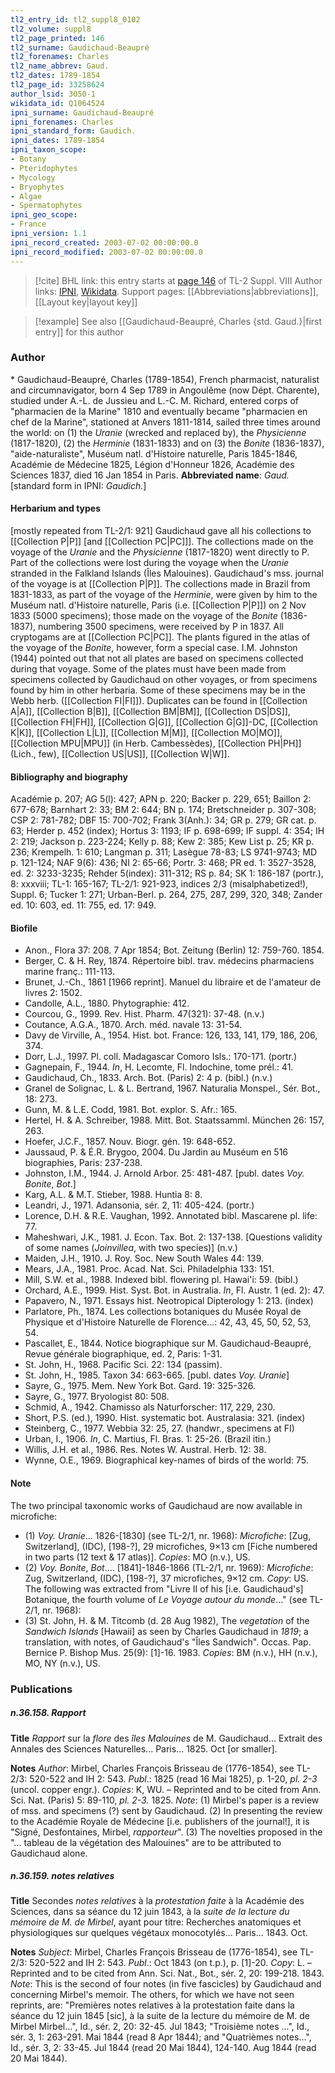 ```yaml
---
tl2_entry_id: tl2_suppl8_0102
tl2_volume: suppl8
tl2_page_printed: 146
tl2_surname: Gaudichaud-Beaupré
tl2_forenames: Charles
tl2_name_abbrev: Gaud.
tl2_dates: 1789-1854
tl2_page_id: 33258624
author_lsid: 3050-1
wikidata_id: Q1064524
ipni_surname: Gaudichaud-Beaupré
ipni_forenames: Charles
ipni_standard_form: Gaudich.
ipni_dates: 1789-1854
ipni_taxon_scope: 
- Botany
- Pteridophytes
- Mycology
- Bryophytes
- Algae
- Spermatophytes
ipni_geo_scope: 
- France
ipni_version: 1.1
ipni_record_created: 2003-07-02 00:00:00.0
ipni_record_modified: 2003-07-02 00:00:00.0
---
```


> [!cite] BHL link: this entry starts at [page 146](https://www.biodiversitylibrary.org/page/33258624) of TL-2 Suppl. VIII
> Author links: [IPNI](https://www.ipni.org/a/3050-1), [Wikidata](https://www.wikidata.org/wiki/Q1064524). Support pages: [[Abbreviations|abbreviations]], [[Layout key|layout key]]

> [!example] See also [[Gaudichaud-Beaupré, Charles {std. Gaud.}|first entry]] for this author

### Author

\* Gaudichaud-Beaupré, Charles (1789-1854), French pharmacist, naturalist and circumnavigator, born 4 Sep 1789 in Angoulême (now Dépt. Charente), studied under A.-L. de Jussieu and L.-C. M. Richard, entered corps of "pharmacien de la Marine" 1810 and eventually became "pharmacien en chef de la Marine", stationed at Anvers 1811-1814, sailed three times around the world: on (1) the *Uranie* (wrecked and replaced by), the *Physicienne* (1817-1820), (2) the *Herminie* (1831-1833) and on (3) the *Bonite* (1836-1837), "aide-naturaliste", Muséum natl. d'Histoire naturelle, Paris 1845-1846, Académie de Médecine 1825, Légion d'Honneur 1826, Académie des Sciences 1837, died 16 Jan 1854 in Paris. 
**Abbreviated name**: *Gaud.* \[standard form in IPNI: *Gaudich.*\]

#### Herbarium and types

\[mostly repeated from TL-2/1: 921\] Gaudichaud gave all his collections to [[Collection P|P]] \[and [[Collection PC|PC]]\]. The collections made on the voyage of the *Uranie* and the *Physicienne* (1817-1820) went directly to P. Part of the collections were lost during the voyage when the *Uranie* stranded in the Falkland Islands (Îles Malouines). Gaudichaud's mss. journal of the voyage is at [[Collection P|P]]. The collections made in Brazil from 1831-1833, as part of the voyage of the *Herminie*, were given by him to the Muséum natl. d'Histoire naturelle, Paris (i.e. [[Collection P|P]]) on 2 Nov 1833 (5000 specimens); those made on the voyage of the *Bonite* (1836-1837), numbering 3500 specimens, were received by P in 1837. All cryptogams are at [[Collection PC|PC]]. The plants figured in the atlas of the voyage of the *Bonite*, however, form a special case. I.M. Johnston (1944) pointed out that not all plates are based on specimens collected during that voyage. Some of the plates must have been made from specimens collected by Gaudichaud on other voyages, or from specimens found by him in other herbaria. Some of these specimens may be in the Webb herb. ([[Collection FI|FI]]). Duplicates can be found in [[Collection A|A]], [[Collection B|B]], [[Collection BM|BM]], [[Collection DS|DS]], [[Collection FH|FH]], [[Collection G|G]], [[Collection G|G]]-DC, [[Collection K|K]], [[Collection L|L]], [[Collection M|M]], [[Collection MO|MO]], [[Collection MPU|MPU]] (in Herb. Cambessèdes), [[Collection PH|PH]] (Lich., few), [[Collection US|US]], [[Collection W|W]].

#### Bibliography and biography

Académie p. 207; AG 5(l): 427; APN p. 220; Backer p. 229, 651; Baillon 2: 677-678; Barnhart 2: 33; BM 2: 644; BN p. 174; Bretschneider p. 307-308; CSP 2: 781-782; DBF 15: 700-702; Frank 3(Anh.): 34; GR p. 279; GR cat. p. 63; Herder p. 452 (index); Hortus 3: 1193; IF p. 698-699; IF suppl. 4: 354; IH 2: 219; Jackson p. 223-224; Kelly p. 88; Kew 2: 385; Kew List p. 25; KR p. 236; Krempelh. 1: 610; Langman p. 311; Lasègue 78-83; LS 9741-9743; MD p. 121-124; NAF 9(6): 436; NI 2: 65-66; Portr. 3: 468; PR ed. 1: 3527-3528, ed. 2: 3233-3235; Rehder 5(index): 311-312; RS p. 84; SK 1: 186-187 (portr.), 8: xxxviii; TL-1: 165-167; TL-2/1: 921-923, indices 2/3 (misalphabetized!), Suppl. 6; Tucker 1: 271; Urban-Berl. p. 264, 275, 287, 299, 320, 348; Zander ed. 10: 603, ed. 11: 755, ed. 17: 949.

#### Biofile

- Anon., Flora 37: 208. 7 Apr 1854; Bot. Zeitung (Berlin) 12: 759-760. 1854.
- Berger, C. & H. Rey, 1874. Répertoire bibl. trav. médecins pharmaciens marine franç.: 111-113.
- Brunet, J.-Ch., 1861 \[1966 reprint\]. Manuel du libraire et de l'amateur de livres 2: 1502.
- Candolle, A.L., 1880. Phytographie: 412.
- Courcou, G., 1999. Rev. Hist. Pharm. 47(321): 37-48. (n.v.)
- Coutance, A.G.A., 1870. Arch. méd. navale 13: 31-54.
- Davy de Virville, A., 1954. Hist. bot. France: 126, 133, 141, 179, 186, 206, 374.
- Dorr, L.J., 1997. Pl. coll. Madagascar Comoro Isls.: 170-171. (portr.)
- Gagnepain, F., 1944. *In*, H. Lecomte, Fl. Indochine, tome prél.: 41.
- Gaudichaud, Ch., 1833. Arch. Bot. (Paris) 2: 4 p. (bibl.) (n.v.)
- Granel de Solignac, L. & L. Bertrand, 1967. Naturalia Monspel., Sér. Bot., 18: 273.
- Gunn, M. & L.E. Codd, 1981. Bot. explor. S. Afr.: 165.
- Hertel, H. & A. Schreiber, 1988. Mitt. Bot. Staatssamml. München 26: 157, 263.
- Hoefer, J.C.F., 1857. Nouv. Biogr. gén. 19: 648-652.
- Jaussaud, P. & É.R. Brygoo, 2004. Du Jardin au Muséum en 516 biographies, Paris: 237-238.
- Johnston, I.M., 1944. J. Arnold Arbor. 25: 481-487. \[publ. dates *Voy. Bonite*, *Bot*.\]
- Karg, A.L. & M.T. Stieber, 1988. Huntia 8: 8.
- Leandri, J., 1971. Adansonia, sér. 2, 11: 405-424. (portr.)
- Lorence, D.H. & R.E. Vaughan, 1992. Annotated bibl. Mascarene pl. life: 77.
- Maheshwari, J.K., 1981. J. Econ. Tax. Bot. 2: 137-138. \[Questions validity of some names (*Joinvillea*, with two species)\] (n.v.)
- Maiden, J.H., 1910. J. Roy. Soc. New South Wales 44: 139.
- Mears, J.A., 1981. Proc. Acad. Nat. Sci. Philadelphia 133: 151.
- Mill, S.W. et al., 1988. Indexed bibl. flowering pl. Hawai'i: 59. (bibl.)
- Orchard, A.E., 1999. Hist. Syst. Bot. in Australia. *In*, Fl. Austr. 1 (ed. 2): 47.
- Papavero, N., 1971. Essays hist. Neotropical Dipterology 1: 213. (index)
- Parlatore, Ph., 1874. Les collections botaniques du Musée Royal de Physique et d'Histoire Naturelle de Florence...: 42, 43, 45, 50, 52, 53, 54.
- Pascallet, E., 1844. Notice biographique sur M. Gaudichaud-Beaupré, Revue générale biographique, ed. 2, Paris: 1-31.
- St. John, H., 1968. Pacific Sci. 22: 134 (passim).
- St. John, H., 1985. Taxon 34: 663-665. \[publ. dates *Voy. Uranie*\]
- Sayre, G., 1975. Mem. New York Bot. Gard. 19: 325-326.
- Sayre, G., 1977. Bryologist 80: 508.
- Schmid, A., 1942. Chamisso als Naturforscher: 117, 229, 230.
- Short, P.S. (ed.), 1990. Hist. systematic bot. Australasia: 321. (index)
- Steinberg, C., 1977. Webbia 32: 25, 27. (handwr., specimens at FI)
- Urban, I., 1906. *In*, C. Martius, Fl. Bras. 1: 25-26. (Brazil itin.)
- Willis, J.H. et al., 1986. Res. Notes W. Austral. Herb. 12: 38.
- Wynne, O.E., 1969. Biographical key-names of birds of the world: 75.

#### Note

The two principal taxonomic works of Gaudichaud are now available in microfiche:
- (1) *Voy. Uranie*... 1826-\[1830\] (see TL-2/1, nr. 1968):
*Microfiche*: \[Zug, Switzerland\], (IDC), \[198-?\], 29 microfiches, 9×13 cm \[Fiche numbered in two parts (12 text & 17 atlas)\]. *Copies*: MO (n.v.), US.
- (2) *Voy. Bonite*, *Bot*.... \[1841\]-1846-1866 (TL-2/1, nr. 1969): *Microfiche*: Zug, Switzerland, (IDC), \[198-?\], 37 microfiches, 9×12 cm. *Copy*: US. The following was extracted from "Livre II of his \[i.e. Gaudichaud's\] Botanique, the fourth volume of *Le Voyage autour du monde*..." (see TL-2/1, nr. 1968):
- (3) St. John, H. & M. Titcomb (d. 28 Aug 1982), The *vegetation* of the *Sandwich Islands* \[Hawaii\] as seen by Charles Gaudichaud in *1819*; a translation, with notes, of Gaudichaud's "Îles Sandwich". Occas. Pap. Bernice P. Bishop Mus. 25(9): \[1\]-16. 1983. *Copies*: BM (n.v.), HH (n.v.), MO, NY (n.v.), US.

### Publications

##### n.36.158. Rapport

**Title**
*Rapport* sur la *flore* des *îles Malouines* de M. Gaudichaud... Extrait des Annales des Sciences Naturelles... Paris... 1825. Oct \[or smaller\].

**Notes**
*Author*: Mirbel, Charles François Brisseau de (1776-1854), see TL-2/3: 520-522 and IH 2: 543.
*Publ*.: 1825 (read 16 Mai 1825), p. 1-20, *pl. 2-3* (uncol. copper engr.). *Copies*: K, WU. – Reprinted and to be cited from Ann. Sci. Nat. (Paris) 5: 89-110, *pl. 2-3.* 1825.
*Note*: (1) Mirbel's paper is a review of mss. and specimens (?) sent by Gaudichaud. (2) In presenting the review to the Académie Royale de Médecine \[i.e. publishers of the journal!\], it is "Signé, Desfontaines, Mirbel, *rapporteur*". (3) The novelties proposed in the "... tableau de la végétation des Malouines" are to be attributed to Gaudichaud alone.

##### n.36.159. notes relatives

**Title**
Secondes *notes relatives* à la *protestation faite* à la Académie des Sciences, dans sa séance du 12 juin 1843, à la *suite de la lecture du mémoire de M. de Mirbel*, ayant pour titre: Recherches anatomiques et physiologiques sur quelques végétaux monocotylés... Paris... 1843. Oct.

**Notes**
*Subject*: Mirbel, Charles François Brisseau de (1776-1854), see TL-2/3: 520-522 and IH 2: 543.
*Publ*.: Oct 1843 (on t.p.), p. \[1\]-20. *Copy*: L. – Reprinted and to be cited from Ann. Sci. Nat., Bot., sér. 2, 20: 199-218. 1843.
*Note*: This is the second of four notes (in five fascicles) by Gaudichaud and concerning Mirbel's memoir. The others, for which we have not seen reprints, are: "Premières notes relatives à la protestation faite dans la séance du 12 juin 1845 \[sic\], à la suite de la lecture du mémoire de M. de Mirbel Mirbel...", Id., sér. 2, 20: 32-45. Jul 1843; "Troisième notes ...", Id., sér. 3, 1: 263-291. Mai 1844 (read 8 Apr 1844); and "Quatrièmes notes...", Id., sér. 3, 2: 33-45. Jul 1844 (read 20 Mai 1844), 124-140. Aug 1844 (read 20 Mai 1844).

